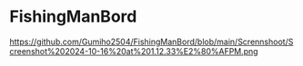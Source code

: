 # FishingManBord

https://github.com/Gumiho2504/FishingManBord/blob/main/Scrennshoot/Screenshot%202024-10-16%20at%201.12.33%E2%80%AFPM.png
